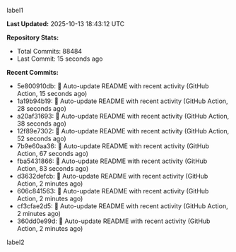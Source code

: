 
label1 
<!-- ACTIVITY_START -->
**Last Updated:** 2025-10-13 18:43:12 UTC

**Repository Stats:**
- Total Commits: 88484
- Last Commit: 15 seconds ago

**Recent Commits:**
- 5e800910db: 🤖 Auto-update README with recent activity (GitHub Action, 15 seconds ago)
- 1a19b94b19: 🤖 Auto-update README with recent activity (GitHub Action, 28 seconds ago)
- a20af31693: 🤖 Auto-update README with recent activity (GitHub Action, 38 seconds ago)
- 12f89e7302: 🤖 Auto-update README with recent activity (GitHub Action, 52 seconds ago)
- 7b9e60aa36: 🤖 Auto-update README with recent activity (GitHub Action, 67 seconds ago)
- fba5431866: 🤖 Auto-update README with recent activity (GitHub Action, 83 seconds ago)
- d3632defcb: 🤖 Auto-update README with recent activity (GitHub Action, 2 minutes ago)
- 606c841563: 🤖 Auto-update README with recent activity (GitHub Action, 2 minutes ago)
- cf3cfae2d5: 🤖 Auto-update README with recent activity (GitHub Action, 2 minutes ago)
- 360dd0e99d: 🤖 Auto-update README with recent activity (GitHub Action, 2 minutes ago)
<!-- ACTIVITY_END -->

label2
